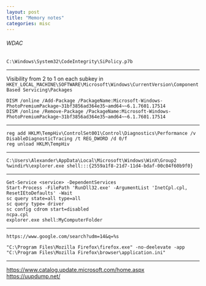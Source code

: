 ```yaml
---
layout: post
title: "Memory notes"
categories: misc
---
```


###### WDAC
```C:\Windows\System32\CodeIntegrity\CiPolicies\Active\{PolicyId GUID}.cip
C:\Windows\System32\CodeIntegrity\SiPolicy.p7b
```
---
Visibility from 2 to 1 on each subkey in `HKEY_LOCAL_MACHINE\SOFTWARE\Microsoft\Windows\CurrentVersion\Component Based Servicing\Packages`
```DISM /online /Get-Packages
DISM /online /Add-Package /PackageName:Microsoft-Windows-PhotoPremiumPackage~31bf3856ad364e35~amd64~~6.1.7601.17514
DISM /online /Remove-Package /PackageName:Microsoft-Windows-PhotoPremiumPackage~31bf3856ad364e35~amd64~~6.1.7601.17514
```
---
```reg load HKLM\TempHiv %WinDRV%\Windows\system32\config\system
reg add HKLM\TempHiv\ControlSet001\Control\Diagnostics\Performance /v DisableDiagnosticTracing /t REG_DWORD /d 0/f
reg unload HKLM\TempHiv
```
---
```%LocalAppData%\Microsoft\Windows\WinX
C:\Users\Alexander\AppData\Local\Microsoft\Windows\WinX\Group2
%windir%\explorer.exe shell:::{2559a1f8-21d7-11d4-bdaf-00c04f60b9f0}
```
---
```sc EnumDepend <service>
Get-Service <service> -DependentServices
Start-Process -FilePath 'RunDll32.exe' -ArgumentList 'InetCpl.cpl, ResetIEtoDefaults' -Wait
sc query state=all type=all
sc query type= driver
sc config cdrom start=disabled
ncpa.cpl
explorer.exe shell:MyComputerFolder
```
---
`https://www.google.com/search?udm=14&q=%s`
```C:\Users\Username\AppData\Local\Chromium\Application\chrome.exe --proxy-server="socks5://192.168.0.100:3128" --proxy-bypass-list="localhost;192.168.0.0/24"
"C:\Program Files\Mozilla Firefox\firefox.exe" -no-deelevate -app "C:\Program Files\Mozilla Firefox\browser\application.ini"
```
---
https://www.catalog.update.microsoft.com/home.aspx
https://uupdump.net/

